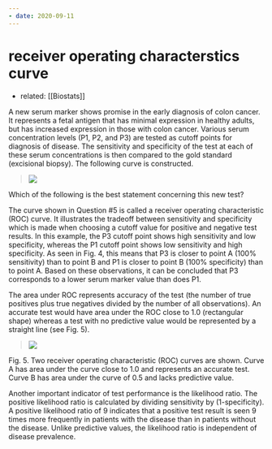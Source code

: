 ```yaml
---
- date: 2020-09-11
---
```


# receiver operating characterstics curve

- related: [[Biostats]]

A new serum marker shows promise in the early diagnosis of colon cancer.  It represents a fetal antigen that has minimal expression in healthy adults, but has increased expression in those with colon cancer.  Various serum concentration levels (P1, P2, and P3) are tested as cutoff points for diagnosis of disease.  The sensitivity and specificity of the test at each of these serum concentrations is then compared to the gold standard (excisional biopsy).  The following curve is constructed.

> ![](https://www.uworld.com/media/SR_biostat_diagnostic_testing_1.gif)

Which of the following is the best statement concerning this new test?

The curve shown in Question #5 is called a receiver operating characteristic (ROC) curve.  It illustrates the tradeoff between sensitivity and specificity which is made when choosing a cutoff value for positive and negative test results.  In this example, the P3 cutoff point shows high sensitivity and low specificity, whereas the P1 cutoff point shows low sensitivity and high specificity.  As seen in Fig. 4, this means that P3 is closer to point A (100% sensitivity) than to point B and P1 is closer to point B (100% specificity) than to point A.  Based on these observations, it can be concluded that P3 corresponds to a lower serum marker value than does P1.

The area under ROC represents accuracy of the test (the number of true positives plus true negatives divided by the number of all observations).  An accurate test would have area under the ROC close to 1.0 (rectangular shape) whereas a test with no predictive value would be represented by a straight line (see Fig. 5).

> ![](https://www.uworld.com/media/SR_biostat_diagnostic_testing_3.gif)

Fig. 5. Two receiver operating characteristic (ROC) curves are shown.  Curve A has area under the curve close to 1.0 and represents an accurate test.  Curve B has area under the curve of 0.5 and lacks predictive value.

Another important indicator of test performance is the likelihood ratio.  The positive likelihood ratio is calculated by dividing sensitivity by (1-specificity).  A positive likelihood ratio of 9 indicates that a positive test result is seen 9 times more frequently in patients with the disease than in patients without the disease.  Unlike predictive values, the likelihood ratio is independent of disease prevalence.
